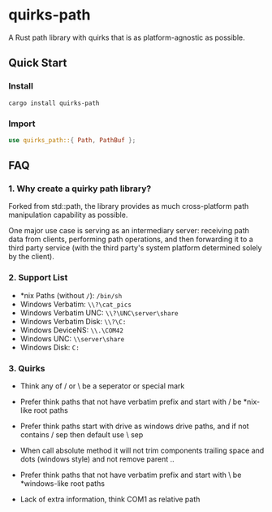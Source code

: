 # quirks-path

A Rust path library with quirks that is as platform-agnostic as possible.

## Quick Start

### Install

```shell
cargo install quirks-path
```

### Import

```rust
use quirks_path::{ Path, PathBuf };
```

## FAQ

### 1. Why create a quirky path library?

Forked from std::path, the library provides as much cross-platform path manipulation capability as possible. 

One major use case is serving as an intermediary server: receiving path data from clients, performing path operations, and then forwarding it to a third party service (with the third party's system platform determined solely by the client).

### 2. Support List

- *nix Paths (without `/`): `/bin/sh`
- Windows Verbatim: `\\?\cat_pics`
- Windows Verbatim UNC: `\\?\UNC\server\share`
- Windows Verbatim Disk: `\\?\C:`
- Windows DeviceNS: `\\.\COM42`
- Windows UNC: `\\server\share`
- Windows Disk: `C:`

### 3. Quirks

- Think any of / or \ be a seperator or special mark

- Prefer think paths that not have verbatim prefix and start with / be *nix-like root paths

- Prefer think paths start with drive as windows drive paths, and if not contains / sep then default use \ sep

- When call absolute method it will not trim components trailing space and dots (windows style) and not remove parent ..

- Prefer think paths that not have verbatim prefix and start with \\ be *windows-like root paths

- Lack of extra information, think COM1 as relative path
